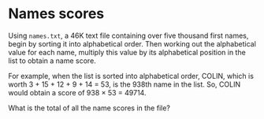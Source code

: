# Names scores
Using `names.txt`, a 46K text file containing over five thousand first names, begin by sorting it into alphabetical
order. Then working out the alphabetical value for each name, multiply this value by its alphabetical position in the
list to obtain a name score.

For example, when the list is sorted into alphabetical order, COLIN, which is worth 3 + 15 + 12 + 9 + 14 = 53, is the
938th name in the list. So, COLIN would obtain a score of 938 × 53 = 49714.

What is the total of all the name scores in the file?

